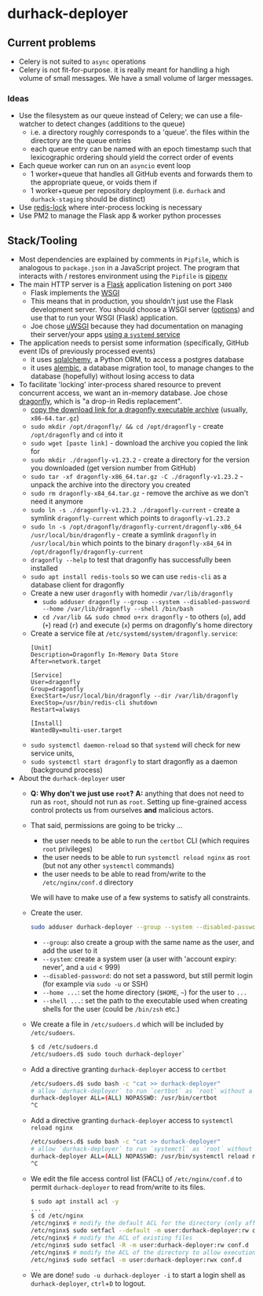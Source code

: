 # durhack-deployer

## Current problems
- Celery is not suited to `async` operations
- Celery is not fit-for-purpose. it is really meant for handling a high volume of small messages. We have a small volume
  of larger messages.

### Ideas
- Use the filesystem as our queue instead of Celery; we can use a file-watcher to detect changes (additions to the queue)
  - i.e. a directory roughly corresponds to a 'queue'. the files within the directory are the queue entries
  - each queue entry can be named with an epoch timestamp such that lexicographic ordering should yield the correct order
    of events
- Each queue worker can run on an `asyncio` event loop
  - 1 worker+queue that handles all GitHub events and forwards them to the appropriate queue, or voids them if
  - 1 worker+queue per repository deployment (i.e. `durhack` and `durhack-staging` should be distinct)
- Use [redis-lock](https://github.com/miintto/redis-lock-py) where inter-process locking is necessary
- Use PM2 to manage the Flask app & worker python processes

## Stack/Tooling
- Most dependencies are explained by comments in `Pipfile`, which is analogous to `package.json` in a JavaScript project.
  The program that interacts with / restores environment using the `Pipfile` is [pipenv](https://pipenv.pypa.io/en/latest/)
- The main HTTP server is a [Flask](https://flask.palletsprojects.com/en/3.0.x/) application listening on port `3400`
  - Flask implements the [WSGI](https://wsgi.readthedocs.io/en/latest/what.html)
  - This means that in production, you shouldn't just use the Flask development server.
    You should choose a WSGI server ([options](https://flask.palletsprojects.com/en/3.0.x/deploying/))
    and use that to run your WSGI (Flask) application.
  - Joe chose [uWSGI](https://flask.palletsprojects.com/en/3.0.x/deploying/uwsgi/) because they had documentation on managing their server/your apps
    [using a `systemd` service](https://uwsgi-docs.readthedocs.io/en/latest/Systemd.html)
- The application needs to persist some information (specifically, GitHub event IDs of previously processed events)
  - it uses [sqlalchemy](https://www.sqlalchemy.org/), a Python ORM, to access a postgres database
  - it uses [alembic](https://alembic.sqlalchemy.org/en/latest/), a database migration tool, to manage changes to
    the database (hopefully) without losing access to data
- To facilitate 'locking' inter-process shared resource to prevent concurrent access, we want an in-memory database.
  Joe chose [dragonfly](https://www.dragonflydb.io), which is "a drop-in Redis replacement".
  - [copy the download link for a dragonfly executable archive](https://github.com/dragonflydb/dragonfly/releases) (usually, `x86-64.tar.gz`)
  - `sudo mkdir /opt/dragonfly/ && cd /opt/dragonfly` - create `/opt/dragonfly` and `cd` into it
  - `sudo wget [paste link]` - download the archive you copied the link for
  - `sudo mkdir ./dragonfly-v1.23.2` - create a directory for the version you downloaded (get version number from GitHub)
  - `sudo tar -xf dragonfly-x86_64.tar.gz -C ./dragonfly-v1.23.2` - unpack the archive into the directory you created
  - `sudo rm dragonfly-x84_64.tar.gz` - remove the archive as we don't need it anymore
  - `sudo ln -s ./dragonfly-v1.23.2 ./dragonfly-current` - create a symlink `dragonfly-current` which points to `dragonfly-v1.23.2`
  - `sudo ln -s /opt/dragonfly/dragonfly-current/dragonfly-x86_64 /usr/local/bin/dragonfly` - create a symlink `dragonfly` in `/usr/local/bin`
    which points to the binary `dragonfly-x84_64` in `/opt/dragonfly/dragonfly-current`
  - `dragonfly --help` to test that dragonfly has successfully been installed
  - `sudo apt install redis-tools` so we can use `redis-cli` as a database client for dragonfly
  - Create a new user `dragonfly` with homedir `/var/lib/dragonfly`
    - `sudo adduser dragonfly --group --system --disabled-password --home /var/lib/dragonfly --shell /bin/bash`
    - `cd /var/lib && sudo chmod o+rx dragonfly` - to others (`o`), add (`+`) read (`r`) and execute (`x`) perms on
      dragonfly's home directory
  - Create a service file at `/etc/systemd/system/dragonfly.service`:
    ```
    [Unit]
    Description=Dragonfly In-Memory Data Store
    After=network.target

    [Service]
    User=dragonfly
    Group=dragonfly
    ExecStart=/usr/local/bin/dragonfly --dir /var/lib/dragonfly
    ExecStop=/usr/bin/redis-cli shutdown
    Restart=always

    [Install]
    WantedBy=multi-user.target
    ```
  - `sudo systemctl daemon-reload` so that `systemd` will check for new service units,
  - `sudo systemctl start dragonfly` to start dragonfly as a daemon (background process)
- About the `durhack-deployer` user
  - **Q: Why don't we just use `root`?**
    **A:** anything that does not need to run as `root`, should not run as `root`.
    Setting up fine-grained access control protects us from ourselves **and** malicious actors.
  - That said, permissions are going to be tricky ...
    - the user needs to be able to run the `certbot` CLI (which requires `root` privileges)
    - the user needs to be able to run `systemctl reload nginx` as `root` (but not any other `systemctl` commands)
    - the user needs to be able to read from/write to the `/etc/nginx/conf.d` directory

    We will have to make use of a few systems to satisfy all constraints.
  - Create the user.
    ```bash
    sudo adduser durhack-deployer --group --system --disabled-password --home /var/www/durhack-deployer --shell /bin/bash
    ```
    - `--group`: also create a group with the same name as the user, and add the user to it
    - `--system`: create a system user (a user with 'account expiry: never', and a `uid` < 999)
    - `--disabled-password`: do not set a password, but still permit login (for example via `sudo -u` or SSH)
    - `--home ...`: set the home directory (`$HOME`, `~`) for the user to `...`
    - `--shell ...`: set the path to the executable used when creating shells for the user (could be `/bin/zsh` etc.)
  - We create a file in `/etc/sudoers.d` which will be included by `/etc/sudoers`.
    ```bash
    $ cd /etc/sudoers.d
    /etc/sudoers.d$ sudo touch durhack-deployer`
    ```
  - Add a directive granting `durhack-deployer` access to `certbot`
    ```bash
    /etc/sudoers.d$ sudo bash -c "cat >> durhack-deployer"
    # allow `durhack-deployer` to run `certbot` as `root` without a password and with arbitrary arguments
    durhack-deployer ALL=(ALL) NOPASSWD: /usr/bin/certbot
    ^C
    ```
  - Add a directive granting `durhack-deployer` access to `systemctl reload nginx`
    ```bash
    /etc/sudoers.d$ sudo bash -c "cat >> durhack-deployer"
    # allow `durhack-deployer` to run `systemctl` as `root` without a password and only with the exact arguments `reload nginx`
    durhack-deployer ALL=(ALL) NOPASSWD: /usr/bin/systemctl reload nginx
    ^C
    ```
  - We edit the file access control list (FACL) of `/etc/nginx/conf.d` to permit `durhack-deployer` to
    read from/write to its files.
    ```bash
    $ sudo apt install acl -y
    ...
    $ cd /etc/nginx
    /etc/nginx$ # modify the default ACL for the directory (only affects newly created files)
    /etc/nginx$ sudo setfacl --default -m user:durhack-deployer:rw conf.d
    /etc/nginx$ # modify the ACL of existing files
    /etc/nginx$ sudo setfacl -R -m user:durhack-deployer:rw conf.d
    /etc/nginx$ # modify the ACL of the directory to allow execution (necessary for creation/deletion of files within the directory)
    /etc/nginx$ sudo setfacl -m user:durhack-deployer:rwx conf.d
    ```
  - We are done! `sudo -u durhack-deployer -i` to start a login shell as `durhack-deployer`, `ctrl`+`D` to logout.
